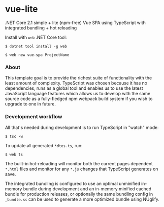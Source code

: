 # vue-lite

.NET Core 2.1 simple + lite (npm-free) Vue SPA using TypeScript with integrated bundling + hot reloading

Install with `web` .NET Core tool:

    $ dotnet tool install -g web

    $ web new vue-spa ProjectName

### About

This template goal is to provide the richest suite of functionality with the least amount of complexity. 
TypeScript was chosen because it has no dependencies, runs as a global tool and enables us to use the 
latest JavaScript language features which allows us to develop with the same source code as a fully-fledged 
npm webpack build system if you wish to upgrade to one in future.

### Development workflow

All that's needed during development is to run TypeScript in "watch" mode:

    $ tsc -w

To update all generated `*dtos.ts`, run:

    $ web ts

The built-in hot-reloading will monitor both the current pages dependent `*.html` files and monitor for any `*.js` changes
that TypeScript generates on save.

The integrated bundling is configured to use an optimal unminified in-memory bundle during development and
an in-memory minified cached bundle for production releases, or optionally the same bundling config in `_bundle.ss`
can be used to generate a more optimized bundle using NUglify.
